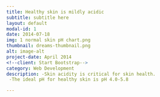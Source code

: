 ```yaml
---
title: Healthy skin is mildly acidic
subtitle: subtitle here
layout: default
modal-id: 1
date: 2014-07-18
img: 1 normal skin pH chart.png
thumbnail: dreams-thumbnail.png
alt: image-alt
project-date: April 2014
<!--client: Start Bootstrap-->
category: Web Development
description: -Skin acidity is critical for skin health.
 -The ideal pH for healthy skin is pH 4.0-5.8

---
```

